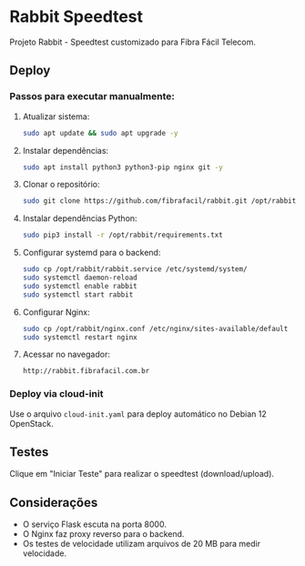 # Rabbit Speedtest

Projeto Rabbit - Speedtest customizado para Fibra Fácil Telecom.

## Deploy

### Passos para executar manualmente:

1. Atualizar sistema:
   ```bash
   sudo apt update && sudo apt upgrade -y
   ```

2. Instalar dependências:
   ```bash
   sudo apt install python3 python3-pip nginx git -y
   ```

3. Clonar o repositório:
   ```bash
   sudo git clone https://github.com/fibrafacil/rabbit.git /opt/rabbit
   ```

4. Instalar dependências Python:
   ```bash
   sudo pip3 install -r /opt/rabbit/requirements.txt
   ```

5. Configurar systemd para o backend:
   ```bash
   sudo cp /opt/rabbit/rabbit.service /etc/systemd/system/
   sudo systemctl daemon-reload
   sudo systemctl enable rabbit
   sudo systemctl start rabbit
   ```

6. Configurar Nginx:
   ```bash
   sudo cp /opt/rabbit/nginx.conf /etc/nginx/sites-available/default
   sudo systemctl restart nginx
   ```

7. Acessar no navegador:
   ```
   http://rabbit.fibrafacil.com.br
   ```

### Deploy via cloud-init

Use o arquivo `cloud-init.yaml` para deploy automático no Debian 12 OpenStack.

## Testes

Clique em "Iniciar Teste" para realizar o speedtest (download/upload).

## Considerações

- O serviço Flask escuta na porta 8000.
- O Nginx faz proxy reverso para o backend.
- Os testes de velocidade utilizam arquivos de 20 MB para medir velocidade.
